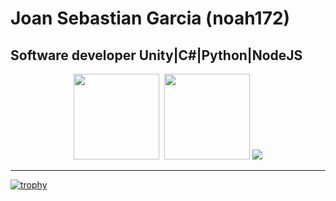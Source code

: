 # Joan Sebastian Garcia (noah172)
## Software developer Unity|C#|Python|NodeJS

<div align="center">

<img height="137.3px" src="https://github-readme-stats.vercel.app/api?username=noah172&show_icons=true&theme=vue-dark" />&nbsp;
<img height="137.3px" src="https://github-readme-stats.vercel.app/api/top-langs/?username=noah172&count_private=true&show_icons=true&theme=vue-dark&layout=compact" />
<img src="https://github-readme-streak-stats.herokuapp.com/?user=noah172&theme=vue-dark">

</div>

<hr>

[![trophy](https://github-profile-trophy.vercel.app/?username=noah172&title=Commit,MultiLanguage,Repositories,Followers,PullRequest&theme=darkhub&no-frame=true&margin-w=2&no-bg=false)](https://github.com/ryo-ma/github-profile-trophy)
